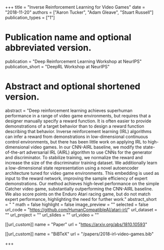 +++
title = "Inverse Reinforcement Learning for Video Games"
date = "2018-11-20"
authors = ["Aaron Tucker", "Adam Gleave", "Stuart Russell"]
publication_types = ["1"]
# Publication name and optional abbreviated version.
publication = "Deep Reinforcement Learning Workshop at NeurIPS"
publication_short = "DeepRL Workshop at NeurIPS"

# Abstract and optional shortened version.
abstract = "Deep reinforcement learning achieves superhuman performance in a range of video game environments, but requires that a designer manually specify a reward function. It is often easier to provide demonstrations of a target behavior than to design a reward function describing that behavior. Inverse reinforcement learning (IRL) algorithms can infer a reward from demonstrations in low-dimensional continuous control environments, but there has been little work on applying IRL to high-dimensional video games. In our CNN-AIRL baseline, we modify the state-of-the-art adversarial IRL (AIRL) algorithm to use CNNs for the generator and discriminator. To stabilize training, we normalize the reward and increase the size of the discriminator training dataset. We additionally learn a low-dimensional state representation using a novel autoencoder architecture tuned for video game environments. This embedding is used as input to the reward network, improving the sample efficiency of expert demonstrations. Our method achieves high-level performance on the simple Catcher video game, substantially outperforming the CNN-AIRL baseline. We also score points on the Enduro Atari racing game, but do not match expert performance, highlighting the need for further work."
abstract_short = " "
math = false
highlight = false 
image_preview = ""
selected = false
url_code = "https://github.com/HumanCompatibleAI/atari-irl/"
url_dataset = ""
url_project = ""
url_slides = "" 
url_video = ""

[[url_custom]]
name = "Paper"
url = "https://arxiv.org/abs/1810.10593"

[[url_custom]]
name = "BiBTeX"
url = "/papers/2018-irl-video-games.bib"

+++
